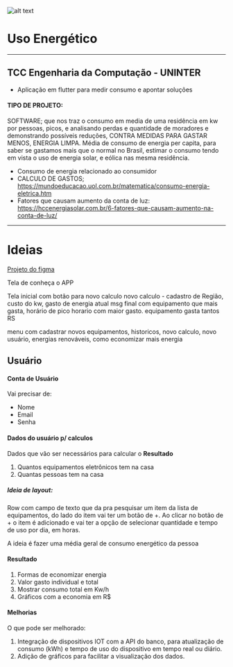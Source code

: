 
![alt text](https://clickpetroleoegas.com.br/wp-content/uploads/2020/10/Fontes-de-energia-ranovavel-736x490.jpg)
# Uso Energético
---
## TCC Engenharia da Computação - UNINTER
* Aplicação em flutter para medir consumo e apontar soluções  

#### TIPO DE PROJETO:  
SOFTWARE; que nos traz o consumo em media de uma residência em kw por pessoas, picos, e analisando perdas e quantidade de moradores e demonstrando possíveis reduções, CONTRA MEDIDAS PARA GASTAR MENOS, ENERGIA LIMPA. Média de consumo de energia per capita, para saber se gastamos mais que o normal no Brasil, estimar o consumo tendo em vista o uso de energia solar, e eólica nas mesma residência.

* Consumo de energia relacionado ao consumidor  
* CALCULO DE GASTOS; https://mundoeducacao.uol.com.br/matematica/consumo-energia-eletrica.htm  
* Fatores que causam aumento da conta de luz: https://hccenergiasolar.com.br/6-fatores-que-causam-aumento-na-conta-de-luz/

---

# Ideias
[Projeto do figma](https://www.figma.com/file/AbDKwkdldqYcpz7TNqrwTx/Untitled?node-id=0%3A1&t=1Y7qSEVoSF1rwQT6-1) 

Tela de conheça o APP

Tela inicial com botão para novo calculo
novo calculo - cadastro de Região, custo do kw, gasto de energia atual
msg final com equipamento que mais gasta, horário de pico horario com maior gasto.
equipamento gasta tantos RS

menu com cadastrar novos equipamentos, historicos, novo calculo, novo usuário, energias renováveis, como economizar mais energia


## Usuário
#### Conta de Usuário
Vai precisar de:
* Nome
* Email
* Senha

#### Dados do usuário p/ calculos
Dados que vão ser necessários para calcular o **Resultado**
1. Quantos equipamentos eletrônicos tem na casa
2. Quantas pessoas tem na casa

##### Ideia de layout:
Row com campo de texto que da pra pesquisar um item da lista de equipamentos, do lado do item vai ter um botão de +.
Ao clicar no botão de + o item é adicionado e vai ter a opção de selecionar quantidade e tempo de uso por dia, em horas.

A ideia é fazer uma média geral de consumo energético da pessoa

#### Resultado
1. Formas de economizar energia
2. Valor gasto individual e total
3. Mostrar consumo total em Kw/h
4. Gráficos com a economia em R$

#### Melhorias
O que pode ser melhorado:
1. Integração de dispositivos IOT com a API do banco, para atualização de consumo (kWh) e tempo de uso do dispositivo em tempo real ou diário.
2. Adição de gráficos para facilitar a visualização dos dados.
